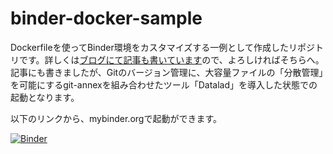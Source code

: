 # binder-docker-sample

Dockerfileを使ってBinder環境をカスタマイズする一例として作成したリポジトリです。詳しくは[ブログにて記事も書いています](https://tubuyaki-tech.com/tubu-binder-datalad/)ので、よろしければそちらへ。記事にも書きましたが、Gitのバージョン管理に、大容量ファイルの「分散管理」を可能にするgit-annexを組み合わせたツール「Datalad」を導入した状態での起動となります。

以下のリンクから、mybinder.orgで起動ができます。

[![Binder](https://mybinder.org/badge_logo.svg)](https://mybinder.org/v2/gh/fugithora812/binder-docker-sample/HEAD)
